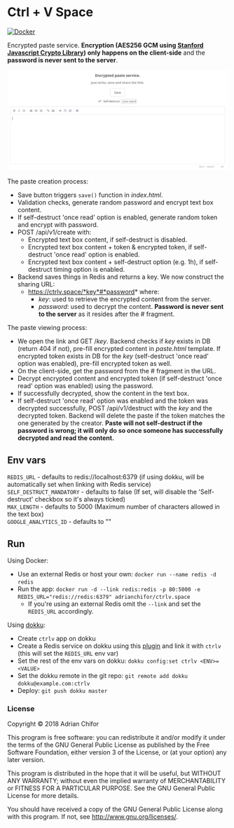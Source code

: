 # Ctrl + V Space

[![Docker](https://github.com/adrianchifor/ctrlv.space/workflows/Publish%20Docker/badge.svg)](https://github.com/adrianchifor/ctrlv.space/actions?query=workflow%3A%22Publish+Docker%22)

Encrypted paste service. **Encryption (AES256 GCM using [Stanford Javascript Crypto Library](http://bitwiseshiftleft.github.io/sjcl/)) only happens on the client-side** and the **password is never sent to the server**.

<img src="./ctrlv.png" width="768">

The paste creation process:
- Save button triggers `save()` function in *index.html*.
- Validation checks, generate random password and encrypt text box content.
- If self-destruct 'once read' option is enabled, generate random token and encrypt with password.
- POST /api/v1/create with:
    - Encrypted text box content, if self-destruct is disabled.
    - Encrypted text box content + token & encrypted token, if self-destruct 'once read' option is enabled.
    - Encrypted text box content + self-destruct option (e.g. 1h), if self-destruct timing option is enabled.
- Backend saves things in Redis and returns a key. We now construct the sharing URL:
    - https://ctrlv.space/*key*#*password* where:
        - *key*: used to retrieve the encrypted content from the server.
        - *password*: used to decrypt the content. **Password is never sent to the server** as it resides after the # fragment.

The paste viewing process:
- We open the link and GET /*key*. Backend checks if *key* exists in DB (return 404 if not), pre-fill encrypted content in *paste.html* template. If encrypted token exists in DB for the *key* (self-destruct 'once read' option was enabled), pre-fill encrypted token as well.
- On the client-side, get the password from the # fragment in the URL.
- Decrypt encrypted content and encrypted token (if self-destruct 'once read' option was enabled) using the password.
- If successfully decrypted, show the content in the text box.
- If self-destruct 'once read' option was enabled and the token was decrypted successfully, POST /api/v1/destruct with the *key* and the decrypted token. Backend will delete the paste if the token matches the one generated by the creator. **Paste will not self-destruct if the password is wrong; it will only do so once someone has successfully decrypted and read the content.**

## Env vars

`REDIS_URL` - defaults to redis://localhost:6379 (if using dokku, will be automatically set when linking with Redis service)<br>
`SELF_DESTRUCT_MANDATORY` - defaults to false (If set, will disable the 'Self-destruct' checkbox so it's always ticked)<br>
`MAX_LENGTH` - defaults to 5000 (Maximum number of characters allowed in the text box)<br>
`GOOGLE_ANALYTICS_ID` - defaults to ""

## Run

Using Docker:
* Use an external Redis or host your own: `docker run --name redis -d redis`
* Run the app: `docker run -d --link redis:redis -p 80:5000 -e REDIS_URL="redis://redis:6379" adrianchifor/ctrlv.space`
  * If you're using an external Redis omit the `--link` and set the `REDIS_URL` accordingly.

Using [dokku](http://dokku.viewdocs.io/dokku/):
* Create `ctrlv` app on dokku
* Create a Redis service on dokku using this [plugin](https://github.com/dokku/dokku-redis) and link it with `ctrlv` (this will set the `REDIS_URL` env var)
* Set the rest of the env vars on dokku: `dokku config:set ctrlv <ENV>=<VALUE>`
* Set the dokku remote in the git repo:
`git remote add dokku dokku@example.com:ctrlv`
* Deploy:
`git push dokku master`

### License

Copyright &copy; 2018 Adrian Chifor

This program is free software: you can redistribute it and/or modify
it under the terms of the GNU General Public License as published by
the Free Software Foundation, either version 3 of the License, or
(at your option) any later version.

This program is distributed in the hope that it will be useful,
but WITHOUT ANY WARRANTY; without even the implied warranty of
MERCHANTABILITY or FITNESS FOR A PARTICULAR PURPOSE.  See the
GNU General Public License for more details.

You should have received a copy of the GNU General Public License
along with this program. If not, see <http://www.gnu.org/licenses/>.
